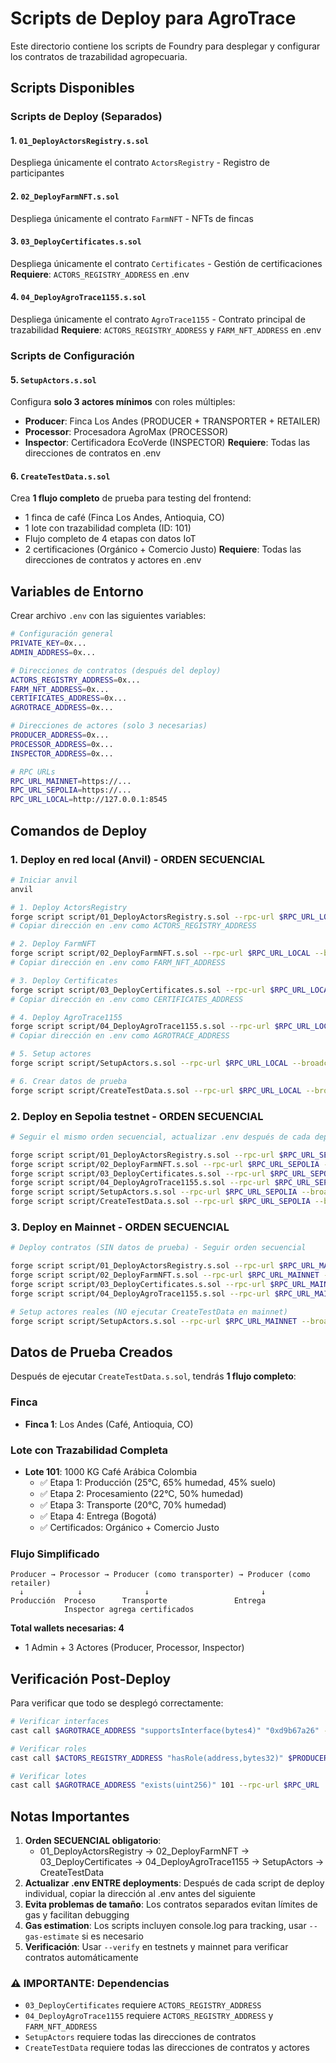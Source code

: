 # Scripts de Deploy para AgroTrace

Este directorio contiene los scripts de Foundry para desplegar y configurar los contratos de trazabilidad agropecuaria.

## Scripts Disponibles

### Scripts de Deploy (Separados)

#### 1. `01_DeployActorsRegistry.s.sol`
Despliega únicamente el contrato `ActorsRegistry` - Registro de participantes

#### 2. `02_DeployFarmNFT.s.sol`
Despliega únicamente el contrato `FarmNFT` - NFTs de fincas

#### 3. `03_DeployCertificates.s.sol`
Despliega únicamente el contrato `Certificates` - Gestión de certificaciones
**Requiere**: `ACTORS_REGISTRY_ADDRESS` en .env

#### 4. `04_DeployAgroTrace1155.s.sol`
Despliega únicamente el contrato `AgroTrace1155` - Contrato principal de trazabilidad
**Requiere**: `ACTORS_REGISTRY_ADDRESS` y `FARM_NFT_ADDRESS` en .env

### Scripts de Configuración

#### 5. `SetupActors.s.sol`
Configura **solo 3 actores mínimos** con roles múltiples:
- **Producer**: Finca Los Andes (PRODUCER + TRANSPORTER + RETAILER)
- **Processor**: Procesadora AgroMax (PROCESSOR)  
- **Inspector**: Certificadora EcoVerde (INSPECTOR)
**Requiere**: Todas las direcciones de contratos en .env

#### 6. `CreateTestData.s.sol`
Crea **1 flujo completo** de prueba para testing del frontend:
- 1 finca de café (Finca Los Andes, Antioquia, CO)
- 1 lote con trazabilidad completa (ID: 101)
- Flujo completo de 4 etapas con datos IoT
- 2 certificaciones (Orgánico + Comercio Justo)
**Requiere**: Todas las direcciones de contratos y actores en .env

## Variables de Entorno

Crear archivo `.env` con las siguientes variables:

```bash
# Configuración general
PRIVATE_KEY=0x...
ADMIN_ADDRESS=0x...

# Direcciones de contratos (después del deploy)
ACTORS_REGISTRY_ADDRESS=0x...
FARM_NFT_ADDRESS=0x...
CERTIFICATES_ADDRESS=0x...
AGROTRACE_ADDRESS=0x...

# Direcciones de actores (solo 3 necesarias)
PRODUCER_ADDRESS=0x...
PROCESSOR_ADDRESS=0x...
INSPECTOR_ADDRESS=0x...

# RPC URLs
RPC_URL_MAINNET=https://...
RPC_URL_SEPOLIA=https://...
RPC_URL_LOCAL=http://127.0.0.1:8545
```

## Comandos de Deploy

### 1. Deploy en red local (Anvil) - ORDEN SECUENCIAL
```bash
# Iniciar anvil
anvil

# 1. Deploy ActorsRegistry
forge script script/01_DeployActorsRegistry.s.sol --rpc-url $RPC_URL_LOCAL --broadcast
# Copiar dirección en .env como ACTORS_REGISTRY_ADDRESS

# 2. Deploy FarmNFT  
forge script script/02_DeployFarmNFT.s.sol --rpc-url $RPC_URL_LOCAL --broadcast
# Copiar dirección en .env como FARM_NFT_ADDRESS

# 3. Deploy Certificates
forge script script/03_DeployCertificates.s.sol --rpc-url $RPC_URL_LOCAL --broadcast
# Copiar dirección en .env como CERTIFICATES_ADDRESS

# 4. Deploy AgroTrace1155
forge script script/04_DeployAgroTrace1155.s.sol --rpc-url $RPC_URL_LOCAL --broadcast
# Copiar dirección en .env como AGROTRACE_ADDRESS

# 5. Setup actores
forge script script/SetupActors.s.sol --rpc-url $RPC_URL_LOCAL --broadcast

# 6. Crear datos de prueba
forge script script/CreateTestData.s.sol --rpc-url $RPC_URL_LOCAL --broadcast
```

### 2. Deploy en Sepolia testnet - ORDEN SECUENCIAL
```bash
# Seguir el mismo orden secuencial, actualizar .env después de cada deploy

forge script script/01_DeployActorsRegistry.s.sol --rpc-url $RPC_URL_SEPOLIA --broadcast --verify
forge script script/02_DeployFarmNFT.s.sol --rpc-url $RPC_URL_SEPOLIA --broadcast --verify
forge script script/03_DeployCertificates.s.sol --rpc-url $RPC_URL_SEPOLIA --broadcast --verify
forge script script/04_DeployAgroTrace1155.s.sol --rpc-url $RPC_URL_SEPOLIA --broadcast --verify
forge script script/SetupActors.s.sol --rpc-url $RPC_URL_SEPOLIA --broadcast
forge script script/CreateTestData.s.sol --rpc-url $RPC_URL_SEPOLIA --broadcast
```

### 3. Deploy en Mainnet - ORDEN SECUENCIAL
```bash
# Deploy contratos (SIN datos de prueba) - Seguir orden secuencial

forge script script/01_DeployActorsRegistry.s.sol --rpc-url $RPC_URL_MAINNET --broadcast --verify
forge script script/02_DeployFarmNFT.s.sol --rpc-url $RPC_URL_MAINNET --broadcast --verify  
forge script script/03_DeployCertificates.s.sol --rpc-url $RPC_URL_MAINNET --broadcast --verify
forge script script/04_DeployAgroTrace1155.s.sol --rpc-url $RPC_URL_MAINNET --broadcast --verify

# Setup actores reales (NO ejecutar CreateTestData en mainnet)
forge script script/SetupActors.s.sol --rpc-url $RPC_URL_MAINNET --broadcast
```

## Datos de Prueba Creados

Después de ejecutar `CreateTestData.s.sol`, tendrás **1 flujo completo**:

### Finca
- **Finca 1**: Los Andes (Café, Antioquia, CO)

### Lote con Trazabilidad Completa
- **Lote 101**: 1000 KG Café Arábica Colombia
  - ✅ Etapa 1: Producción (25°C, 65% humedad, 45% suelo)
  - ✅ Etapa 2: Procesamiento (22°C, 50% humedad)
  - ✅ Etapa 3: Transporte (20°C, 70% humedad) 
  - ✅ Etapa 4: Entrega (Bogotá)
  - ✅ Certificados: Orgánico + Comercio Justo

### Flujo Simplificado
```
Producer → Processor → Producer (como transporter) → Producer (como retailer)
  ↓            ↓              ↓                         ↓
Producción  Proceso      Transporte               Entrega
            Inspector agrega certificados
```

**Total wallets necesarias: 4**
- 1 Admin + 3 Actores (Producer, Processor, Inspector)

## Verificación Post-Deploy

Para verificar que todo se desplegó correctamente:

```bash
# Verificar interfaces
cast call $AGROTRACE_ADDRESS "supportsInterface(bytes4)" "0xd9b67a26" --rpc-url $RPC_URL

# Verificar roles
cast call $ACTORS_REGISTRY_ADDRESS "hasRole(address,bytes32)" $PRODUCER_ADDRESS $(cast keccak "PRODUCER") --rpc-url $RPC_URL

# Verificar lotes
cast call $AGROTRACE_ADDRESS "exists(uint256)" 101 --rpc-url $RPC_URL
```

## Notas Importantes

1. **Orden SECUENCIAL obligatorio**: 
   - 01_DeployActorsRegistry → 02_DeployFarmNFT → 03_DeployCertificates → 04_DeployAgroTrace1155 → SetupActors → CreateTestData
2. **Actualizar .env ENTRE deployments**: Después de cada script de deploy individual, copiar la dirección al .env antes del siguiente
3. **Evita problemas de tamaño**: Los contratos separados evitan límites de gas y facilitan debugging
4. **Gas estimation**: Los scripts incluyen console.log para tracking, usar `--gas-estimate` si es necesario
5. **Verificación**: Usar `--verify` en testnets y mainnet para verificar contratos automáticamente

### ⚠️ IMPORTANTE: Dependencias
- `03_DeployCertificates` requiere `ACTORS_REGISTRY_ADDRESS`
- `04_DeployAgroTrace1155` requiere `ACTORS_REGISTRY_ADDRESS` y `FARM_NFT_ADDRESS`
- `SetupActors` requiere todas las direcciones de contratos
- `CreateTestData` requiere todas las direcciones de contratos y actores